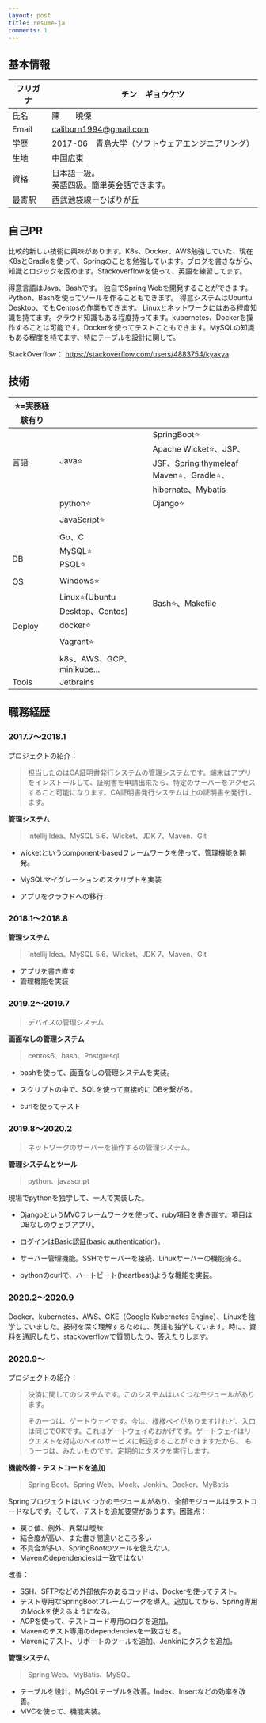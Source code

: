 ```yaml
---
layout: post
title: resume-ja
comments: 1
---
```





## 基本情報

| フリガナ | チン　ギョウケツ                                  |
| -------- | ------------------------------------------------- |
| 氏名     | 陳　　曉傑                                        |
| Email    | caliburn1994@gmail.com                            |
| 学歴     | 2017-06　青島大学（ソフトウェアエンジニアリング） |
| 生地     | 中国広東                                          |
| 資格     | 日本語一級。<br />英語四級。簡単英会話できます。  |
| 最寄駅   | 西武池袋線ーひばりが丘                            |

## 自己PR

比較的新しい技術に興味があります。K8s、Docker、AWS勉強していた、現在K8sとGradleを使って、Springのことを勉強しています。ブログを書きながら、知識とロジックを固めます。Stackoverflowを使って、英語を練習してます。

得意言語はJava、Bashです。 独自でSpring Webを開発することができます。Python、Bashを使ってツールを作ることもできます。 得意システムはUbuntu Desktop、でもCentosの作業もできます。 Linuxとネットワークにはある程度知識を持てます。クラウド知識もある程度持ってます。kubernetes、Dockerを操作することは可能です。Dockerを使ってテストこともできます。MySQLの知識もある程度を持てます、特にテーブルを設計に関して。

StackOverflow： https://stackoverflow.com/users/4883754/kyakya

## 技術

| ⭐=実務経験有り |                                |                                                              |
| -------------- | ------------------------------ | ------------------------------------------------------------ |
| 言語           | Java⭐                          | SpringBoot⭐<br />Apache Wicket⭐、JSP、JSF、Spring thymeleaf<br />Maven⭐、Gradle⭐、hibernate、Mybatis |
|                | python⭐                        | Django⭐                                                      |
|                | JavaScript⭐                    |                                                              |
|                | Go、C                          |                                                              |
| DB             | MySQL⭐<br />PSQL⭐              |                                                              |
| OS             | Windows⭐                       |                                                              |
|                | Linux⭐(Ubuntu Desktop、Centos) | Bash⭐、Makefile                                              |
| Deploy         | docker⭐                        |                                                              |
|                | Vagrant⭐                       |                                                              |
|                | k8s、AWS、GCP、minikube...     |                                                              |
| Tools          | Jetbrains                      |                                                              |

## 職務経歴

### 2017.7～2018.1

プロジェクトの紹介：

> 担当したのはCA証明書発行システムの管理システムです。端末はアプリをインストールして、証明書を申請出来たら、特定のサーバーをアクセスすること可能になります。CA証明書発行システムは上の証明書を発行します。

**管理システム**

> Intellij Idea、MySQL 5.6、Wicket、JDK 7、Maven、Git

- wicketというcomponent-basedフレームワークを使って、管理機能を開発。

- MySQLマイグレーションのスクリプトを実装
- アプリをクラウドへの移行

### 2018.1～2018.8

**管理システム**

> Intellij Idea、MySQL 5.6、Wicket、JDK 7、Maven、Git

- アプリを書き直す
- 管理機能を実装

### 2019.2～2019.7

> デバイスの管理システム

**画面なしの管理システム**

> centos6、bash、Postgresql

- bashを使って、画面なしの管理システムを実装。

- スクリプトの中で、SQLを使って直接的に DBを繋がる。
- curlを使ってテスト

### 2019.8～2020.2

> ネットワークのサーバーを操作するの管理システム。

**管理システムとツール**

> python、javascript

現場でpythonを独学して、一人で実装した。

- DjangoというMVCフレームワークを使って、ruby項目を書き直す。項目はDBなしのウェブアプリ。

- ログインはBasic認証(basic authentication)。
- サーバー管理機能。SSHでサーバーを接続、Linuxサーバーの機能操る。
- pythonのcurlで、ハートビート(heartbeat)ような機能を実装。

### 2020.2～2020.9

Docker、kubernetes、AWS、GKE（Google Kubernetes Engine）、Linuxを独学していました。技術を深く理解するために、英語も独学しています。時に、資料を通訳したり、stackoverflowで質問したり、答えたりします。

### 2020.9～

プロジェクトの紹介：

> 決済に関してのシステムです。このシステムはいくつなモジュールがあります。
>
> その一つは、ゲートウェイです。今は、様様ペイがありますけれど、入口は同じでOKです。これはゲートウェイのおかげです。ゲートウェイはリクエストを対応のペイのサービスに転送することができますだから。
> もう一つは、みたいものです。定期的にタスクを実行します。

**機能改善 - テストコードを追加**

> Spring Boot、Spring Web、Mock、Jenkin、Docker、MyBatis

Springプロジェクトはいくつかのモジュールがあり、全部モジュールはテストコードなしです。そして、テストを追加要望があります。困難点：

- 戻り値、例外、異常は曖昧
- 結合度が高い、また書き間違いところ多い
- 不具合が多い、SpringBootのツールを使えない。
- Mavenのdependenciesは一致ではない

改善：

- SSH、SFTPなどの外部依存のあるコッドは、Dockerを使ってテスト。
- テスト専用なSpringBootフレームワークを導入。追加してから、Spring専用のMockを使えるようになる。
- AOPを使って、テストコード専用のログを追加。
- Mavenのテスト専用のdependenciesを一致させる。
- Mavenにテスト、リポートのツールを追加、Jenkinにタスクを追加。

**管理システム**

> Spring Web、MyBatis、MySQL

- テーブルを設計。MySQLテーブルを改善。Index、Insertなどの効率を改善。
- MVCを使って、機能実装。